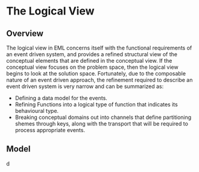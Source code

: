 # The Logical View

## Overview

The logical view in EML concerns itself with the functional requirements of an event driven system, and provides a refined structural view of the conceptual elements that are defined in the conceptual view. If the conceptual view focuses on the problem space, then the logical view begins to look at the solution space. Fortunately, due to the composable nature of an event driven approach, the refinement required to describe an event driven system is very narrow and can be summarized as:

- Defining a data model for the events.
- Refining Functions into a logical type of function that indicates its behavioural type.
- Breaking conceptual domains out into channels that define partitioning shemes through keys, along with the transport that will be required to process appropriate events.

## Model

d